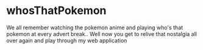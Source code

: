 # whosThatPokemon
We all remember watching the pokemon anime and playing who's that pokemon at every advert break.. Well now you get to relive that nostalgia all over again and play through my web application
